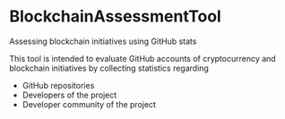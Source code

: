 # BlockchainAssessmentTool
Assessing blockchain initiatives using GitHub stats

This tool is intended to evaluate GitHub accounts of cryptocurrency and blockchain initiatives by collecting statistics regarding 
- GitHub repositories
- Developers of the project
- Developer community of the project


